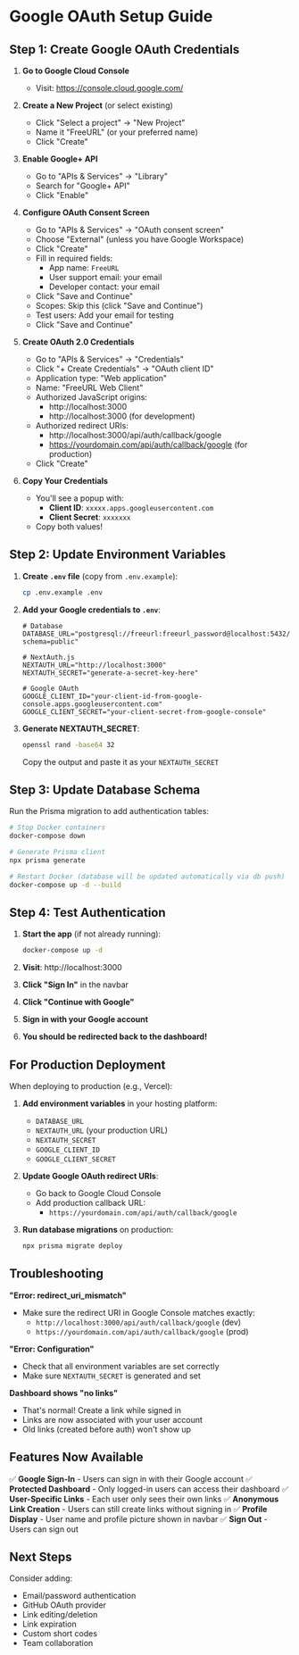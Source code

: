 # Google OAuth Setup Guide

## Step 1: Create Google OAuth Credentials

1. **Go to Google Cloud Console**
   - Visit: https://console.cloud.google.com/

2. **Create a New Project** (or select existing)
   - Click "Select a project" → "New Project"
   - Name it "FreeURL" (or your preferred name)
   - Click "Create"

3. **Enable Google+ API**
   - Go to "APIs & Services" → "Library"
   - Search for "Google+ API"
   - Click "Enable"

4. **Configure OAuth Consent Screen**
   - Go to "APIs & Services" → "OAuth consent screen"
   - Choose "External" (unless you have Google Workspace)
   - Click "Create"
   - Fill in required fields:
     - App name: `FreeURL`
     - User support email: your email
     - Developer contact: your email
   - Click "Save and Continue"
   - Scopes: Skip this (click "Save and Continue")
   - Test users: Add your email for testing
   - Click "Save and Continue"

5. **Create OAuth 2.0 Credentials**
   - Go to "APIs & Services" → "Credentials"
   - Click "+ Create Credentials" → "OAuth client ID"
   - Application type: "Web application"
   - Name: "FreeURL Web Client"
   - Authorized JavaScript origins:
     - http://localhost:3000
     - http://localhost:3000 (for development)
   - Authorized redirect URIs:
     - http://localhost:3000/api/auth/callback/google
     - https://yourdomain.com/api/auth/callback/google (for production)
   - Click "Create"

6. **Copy Your Credentials**
   - You'll see a popup with:
     - **Client ID**: `xxxxx.apps.googleusercontent.com`
     - **Client Secret**: `xxxxxxx`
   - Copy both values!

## Step 2: Update Environment Variables

1. **Create `.env` file** (copy from `.env.example`):
   ```bash
   cp .env.example .env
   ```

2. **Add your Google credentials to `.env`**:
   ```env
   # Database
   DATABASE_URL="postgresql://freeurl:freeurl_password@localhost:5432/freeurl?schema=public"

   # NextAuth.js
   NEXTAUTH_URL="http://localhost:3000"
   NEXTAUTH_SECRET="generate-a-secret-key-here"

   # Google OAuth
   GOOGLE_CLIENT_ID="your-client-id-from-google-console.apps.googleusercontent.com"
   GOOGLE_CLIENT_SECRET="your-client-secret-from-google-console"
   ```

3. **Generate NEXTAUTH_SECRET**:
   ```bash
   openssl rand -base64 32
   ```
   Copy the output and paste it as your `NEXTAUTH_SECRET`

## Step 3: Update Database Schema

Run the Prisma migration to add authentication tables:

```bash
# Stop Docker containers
docker-compose down

# Generate Prisma client
npx prisma generate

# Restart Docker (database will be updated automatically via db push)
docker-compose up -d --build
```

## Step 4: Test Authentication

1. **Start the app** (if not already running):
   ```bash
   docker-compose up -d
   ```

2. **Visit**: http://localhost:3000

3. **Click "Sign In"** in the navbar

4. **Click "Continue with Google"**

5. **Sign in with your Google account**

6. **You should be redirected back to the dashboard!**

## For Production Deployment

When deploying to production (e.g., Vercel):

1. **Add environment variables** in your hosting platform:
   - `DATABASE_URL`
   - `NEXTAUTH_URL` (your production URL)
   - `NEXTAUTH_SECRET`
   - `GOOGLE_CLIENT_ID`
   - `GOOGLE_CLIENT_SECRET`

2. **Update Google OAuth redirect URIs**:
   - Go back to Google Cloud Console
   - Add production callback URL:
     - `https://yourdomain.com/api/auth/callback/google`

3. **Run database migrations** on production:
   ```bash
   npx prisma migrate deploy
   ```

## Troubleshooting

**"Error: redirect_uri_mismatch"**
- Make sure the redirect URI in Google Console matches exactly:
  - `http://localhost:3000/api/auth/callback/google` (dev)
  - `https://yourdomain.com/api/auth/callback/google` (prod)

**"Error: Configuration"**
- Check that all environment variables are set correctly
- Make sure `NEXTAUTH_SECRET` is generated and set

**Dashboard shows "no links"**
- That's normal! Create a link while signed in
- Links are now associated with your user account
- Old links (created before auth) won't show up

## Features Now Available

✅ **Google Sign-In** - Users can sign in with their Google account
✅ **Protected Dashboard** - Only logged-in users can access their dashboard
✅ **User-Specific Links** - Each user only sees their own links
✅ **Anonymous Link Creation** - Users can still create links without signing in
✅ **Profile Display** - User name and profile picture shown in navbar
✅ **Sign Out** - Users can sign out

## Next Steps

Consider adding:
- Email/password authentication
- GitHub OAuth provider
- Link editing/deletion
- Link expiration
- Custom short codes
- Team collaboration
